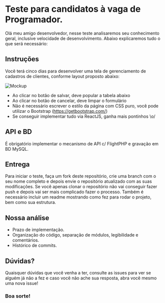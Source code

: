 # Teste para candidatos à vaga de Programador.

Olá meu amigo desenvolvedor, nesse teste analisaremos seu conhecimento geral, inclusive velocidade de desenvolvimento. 
Abaixo explicaremos tudo o que será necessário:

## Instruções

Você terá cinco dias para desenvolver uma tela de gerenciamento de cadastros de clientes, conforme layout proposto abaixo:

![Mockup](https://fmconsult.com.br/img-teste-vaga-estagio.png)

- Ao clicar no botão de salvar, deve popular a tabela abaixo
- Ao clicar no botão de cancelar, deve limpar o formulário
- Não é necessário escrever o estilo da página com CSS puro, você pode utilizar o Bootstrap (https://getbootstrap.com/)
- Se conseguir implementar tudo via ReactJS, ganha mais pontinhos \o/

## API e BD

É obrigatório implementar o mecanismo de API c/ FlightPHP e gravação em BD MySQL.

## Entrega

Para iniciar o teste, faça um fork deste repositório, crie uma branch com o seu nome completo e depois envie o repositório atualizado com as suas modificações. Se você apenas clonar o repositório não vai conseguir fazer push e depois vai ser mais complicado fazer o processo.
Também é necessário incluir um readme mostrando como fez para rodar o projeto, bem como sua estrutura.

## Nossa análise

- Prazo de implementação.
- Organização do código, separação de módulos, legibilidade e comentários.
- Histórico de commits.

## Dúvidas?

Quaisquer dúvidas que você venha a ter, consulte as issues para ver se alguém já não a fez e caso você não ache sua resposta, abra você mesmo uma nova issue!

### Boa sorte!
